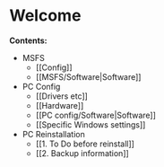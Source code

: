 
# Welcome

**Contents:**
* MSFS
	* [[Config]]
	* [[MSFS/Software|Software]]
* PC Config
	* [[Drivers etc]]
	* [[Hardware]]
	* [[PC config/Software|Software]]
	* [[Specific Windows settings]]
* PC Reinstallation
	* [[1. To Do before reinstall]]
	* [[2. Backup information]]

